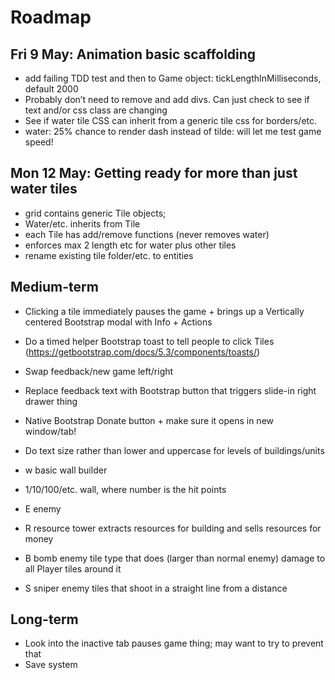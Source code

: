 # Roadmap

## Fri 9 May: Animation basic scaffolding

- add failing TDD test and then to Game object: tickLengthInMilliseconds, default 2000
- Probably don’t need to remove and add divs. Can just check to see if text and/or css class are changing
- See if water tile CSS can inherit from a generic tile css for borders/etc.
- water: 25% chance to render dash instead of tilde: will let me test game speed!

## Mon 12 May: Getting ready for more than just water tiles

- grid contains generic Tile objects;
- Water/etc. inherits from Tile
- each Tile has add/remove functions (never removes water)
- enforces max 2 length etc for water plus other tiles
- rename existing tile folder/etc. to entities

## Medium-term

- Clicking a tile immediately pauses the game + brings up a Vertically centered Bootstrap modal with Info + Actions
- Do a timed helper Bootstrap toast to tell people to click Tiles (https://getbootstrap.com/docs/5.3/components/toasts/)

- Swap feedback/new game left/right
- Replace feedback text with Bootstrap button that triggers slide-in right drawer thing
- Native Bootstrap Donate button + make sure it opens in new window/tab!

- Do text size rather than lower and uppercase for levels of buildings/units

- w basic wall builder
- 1/10/100/etc. wall, where number is the hit points
- E enemy
- R resource tower extracts resources for building and sells resources for money
- B bomb enemy tile type that does (larger than normal enemy) damage to all Player tiles around it
- S sniper enemy tiles that shoot in a straight line from a distance

## Long-term

- Look into the inactive tab pauses game thing; may want to try to prevent that
- Save system
